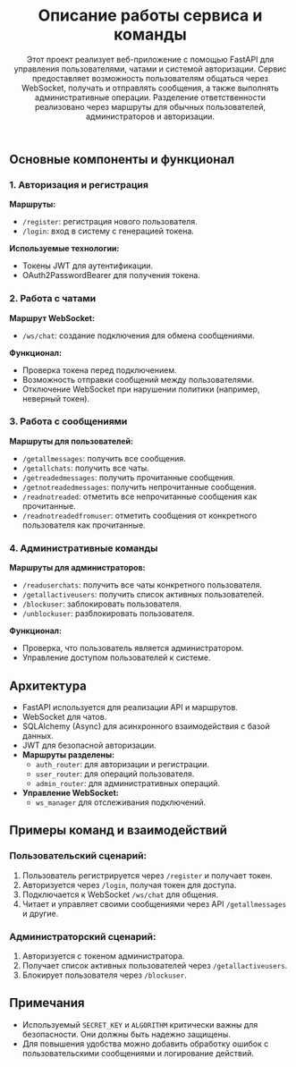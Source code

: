 <header>
        <h1>Описание работы сервиса и команды</h1>
        <p>Этот проект реализует веб-приложение с помощью FastAPI для управления пользователями, чатами и системой авторизации. Сервис предоставляет возможность пользователям общаться через WebSocket, получать и отправлять сообщения, а также выполнять административные операции. Разделение ответственности реализовано через маршруты для обычных пользователей, администраторов и авторизации.</p>
    </header>
    
  <section>
      <h2>Основные компоненты и функционал</h2>
      
  <h3>1. Авторизация и регистрация</h3>
  <p><strong>Маршруты:</strong></p>
  <ul>
      <li><code>/register</code>: регистрация нового пользователя.</li>
      <li><code>/login</code>: вход в систему с генерацией токена.</li>
  </ul>
  <p><strong>Используемые технологии:</strong></p>
  <ul>
      <li>Токены JWT для аутентификации.</li>
      <li>OAuth2PasswordBearer для получения токена.</li>
  </ul>

  <h3>2. Работа с чатами</h3>
  <p><strong>Маршрут WebSocket:</strong></p>
  <ul>
      <li><code>/ws/chat</code>: создание подключения для обмена сообщениями.</li>
  </ul>
  <p><strong>Функционал:</strong></p>
  <ul>
      <li>Проверка токена перед подключением.</li>
      <li>Возможность отправки сообщений между пользователями.</li>
      <li>Отключение WebSocket при нарушении политики (например, неверный токен).</li>
  </ul>

  <h3>3. Работа с сообщениями</h3>
  <p><strong>Маршруты для пользователей:</strong></p>
  <ul>
      <li><code>/getallmessages</code>: получить все сообщения.</li>
      <li><code>/getallchats</code>: получить все чаты.</li>
      <li><code>/getreadedmessages</code>: получить прочитанные сообщения.</li>
      <li><code>/getnotreadedmessages</code>: получить непрочитанные сообщения.</li>
      <li><code>/readnotreaded</code>: отметить все непрочитанные сообщения как прочитанные.</li>
      <li><code>/readnotreadedfromuser</code>: отметить сообщения от конкретного пользователя как прочитанные.</li>
  </ul>

  <h3>4. Административные команды</h3>
  <p><strong>Маршруты для администраторов:</strong></p>
  <ul>
      <li><code>/readuserchats</code>: получить все чаты конкретного пользователя.</li>
      <li><code>/getallactiveusers</code>: получить список активных пользователей.</li>
      <li><code>/blockuser</code>: заблокировать пользователя.</li>
      <li><code>/unblockuser</code>: разблокировать пользователя.</li>
  </ul>
  <p><strong>Функционал:</strong></p>
  <ul>
      <li>Проверка, что пользователь является администратором.</li>
      <li>Управление доступом пользователей к системе.</li>
  </ul>
  </section>
  
  <section>
      <h2>Архитектура</h2>
      <ul>
          <li>FastAPI используется для реализации API и маршрутов.</li>
          <li>WebSocket для чатов.</li>
          <li>SQLAlchemy (Async) для асинхронного взаимодействия с базой данных.</li>
          <li>JWT для безопасной авторизации.</li>
          <li><strong>Маршруты разделены:</strong>
              <ul>
                  <li><code>auth_router</code>: для авторизации и регистрации.</li>
                  <li><code>user_router</code>: для операций пользователя.</li>
                  <li><code>admin_router</code>: для административных операций.</li>
              </ul>
          </li>
          <li><strong>Управление WebSocket:</strong>
              <ul>
                  <li><code>ws_manager</code> для отслеживания подключений.</li>
              </ul>
          </li>
      </ul>
  </section>
  
  <section>
      <h2>Примеры команд и взаимодействий</h2>
      <h3>Пользовательский сценарий:</h3>
      <ol>
          <li>Пользователь регистрируется через <code>/register</code> и получает токен.</li>
          <li>Авторизуется через <code>/login</code>, получая токен для доступа.</li>
          <li>Подключается к WebSocket <code>/ws/chat</code> для общения.</li>
          <li>Читает и управляет своими сообщениями через API <code>/getallmessages</code> и другие.</li>
      </ol>
      
  <h3>Администраторский сценарий:</h3>
  <ol>
      <li>Авторизуется с токеном администратора.</li>
      <li>Получает список активных пользователей через <code>/getallactiveusers</code>.</li>
      <li>Блокирует пользователя через <code>/blockuser</code>.</li>
  </ol>
  </section>
  
  <section>
      <h2>Примечания</h2>
      <ul>
          <li>Используемый <code>SECRET_KEY</code> и <code>ALGORITHM</code> критически важны для безопасности. Они должны быть надежно защищены.</li>
          <li>Для повышения удобства можно добавить обработку ошибок с пользовательскими сообщениями и логирование действий.</li>
      </ul>
  </section>
